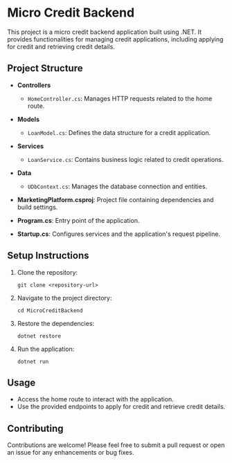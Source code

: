 # Micro Credit Backend

This project is a micro credit backend application built using .NET. It provides functionalities for managing credit applications, including applying for credit and retrieving credit details.

## Project Structure

- **Controllers**
  - `HomeController.cs`: Manages HTTP requests related to the home route.
  
- **Models**
  - `LoanModel.cs`: Defines the data structure for a credit application.

- **Services**
  - `LoanService.cs`: Contains business logic related to credit operations.

- **Data**
  - `UDbContext.cs`: Manages the database connection and entities.

- **MarketingPlatform.csproj**: Project file containing dependencies and build settings.

- **Program.cs**: Entry point of the application.

- **Startup.cs**: Configures services and the application's request pipeline.

## Setup Instructions

1. Clone the repository:
   ```
   git clone <repository-url>
   ```

2. Navigate to the project directory:
   ```
   cd MicroCreditBackend
   ```

3. Restore the dependencies:
   ```
   dotnet restore
   ```

4. Run the application:
   ```
   dotnet run
   ```

## Usage

- Access the home route to interact with the application.
- Use the provided endpoints to apply for credit and retrieve credit details.

## Contributing

Contributions are welcome! Please feel free to submit a pull request or open an issue for any enhancements or bug fixes.
